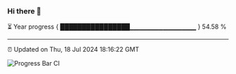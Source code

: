 ### Hi there 👋

⏳ Year progress { ████████████████▁▁▁▁▁▁▁▁▁▁▁▁▁▁ } 54.58 %

---

⏰ Updated on Thu, 18 Jul 2024 18:16:22 GMT

![Progress Bar CI](https://github.com/liununu/liununu/workflows/Progress%20Bar%20CI/badge.svg)
